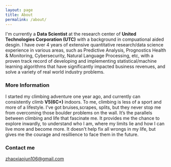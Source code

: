 ```yaml
---
layout: page
title: About
permalink: /about/
---
```


I'm currently a **Data Scientist** at the research center of **United Technologies Corporation (UTC)** with a background in compuational aided desgin. I have over 4 years of extensive quantitative research/data science experience in various areas, such as Predictive Analysis, Prognostics Health & Monitoring, Cybersecurity, Natural Language Processing, etc, with a proven track record of developing and implementing statistical/machine learning algorithms that have significantly impacted business revenues, and solve a variety of real world industry problems. 

### More Information


I started my climbing adventure one year ago, and currently can consistently climb **V5(6C+)** indoors. To me, climbing is less of a sport and more of a lifestyle. I've got bruises,scrapes, splits, but they never stop me from overcoming those boulder problems on the wall.  It’s the parallels between climbing and life that fascinate me. It provides me the chance to explore inwardly, to understand who I am, where my limits lie and how I can live more and become more. It doesn't help fix all wrongs in my life, but gives me the courage and resillience to face them in the future. 



### Contact me

[zhaoxiaojun106@gmail.com](mailto:zhaoxiaojun106@gmail.com)
